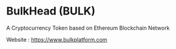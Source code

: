 # BulkHead (BULK) 
A Cryptocurrency Token based on Ethereum Blockchain Network


Website : https://www.bulkplatform.com
